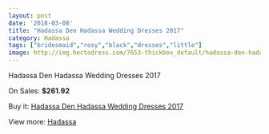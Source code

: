 ```yaml
---
layout: post
date: '2018-03-08'
title: "Hadassa Den Hadassa Wedding Dresses 2017"
category: Hadassa
tags: ["bridesmaid","rosy","black","dresses","little"]
image: http://img.hectodress.com/7653-thickbox_default/hadassa-den-hadassa-wedding-dresses-2013.jpg
---
```

Hadassa Den Hadassa Wedding Dresses 2017

On Sales: **$261.92**
<a href="https://www.hectodress.com/hadassa/3797-hadassa-den-hadassa-wedding-dresses-2013.html"><amp-img layout="responsive" width="600" height="600" src="//img.hectodress.com/7653-thickbox_default/hadassa-den-hadassa-wedding-dresses-2013.jpg" alt="Hadassa Den Hadassa Wedding Dresses 2017 0" /></a>
<a href="https://www.hectodress.com/hadassa/3797-hadassa-den-hadassa-wedding-dresses-2013.html"><amp-img layout="responsive" width="600" height="600" src="//img.hectodress.com/7654-thickbox_default/hadassa-den-hadassa-wedding-dresses-2013.jpg" alt="Hadassa Den Hadassa Wedding Dresses 2017 1" /></a>

Buy it: [Hadassa Den Hadassa Wedding Dresses 2017](https://www.hectodress.com/hadassa/3797-hadassa-den-hadassa-wedding-dresses-2013.html "Hadassa Den Hadassa Wedding Dresses 2017")

View more: [Hadassa](https://www.hectodress.com/67-hadassa "Hadassa")